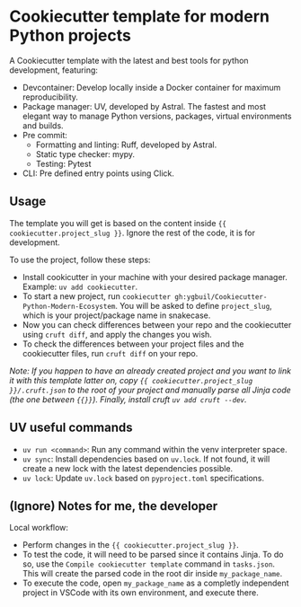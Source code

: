 # Cookiecutter template for modern Python projects

A Cookiecutter template with the latest and best tools for python development, featuring:

* Devcontainer: Develop locally inside a Docker container for maximum reproducibility.
* Package manager: UV, developed by Astral. The fastest and most elegant way to manage Python versions, packages, virtual environments and builds.
* Pre commit:
    * Formatting and linting: Ruff, developed by Astral.
    * Static type checker: mypy.
    * Testing: Pytest
* CLI: Pre defined entry points using Click.

## Usage

The template you will get is based on the content inside `{{ cookiecutter.project_slug }}`. Ignore the rest of the code, it is for development.

To use the project, follow these steps:

* Install cookicutter in your machine with your desired package manager. Example: `uv add cookiecutter`.
* To start a new project, run `cookiecutter gh:ygbuil/Cookiecutter-Python-Modern-Ecosystem`. You will be asked to define `project_slug`, which is your project/package name in snakecase.
* Now you can check differences between your repo and the cookiecutter using `cruft diff`, and apply the changes you wish.
* To check the differences between your project files and the cookiecutter files, run `cruft diff` on your repo.

*Note: If you happen to have an already created project and you want to link it with this template latter on, copy `{{ cookiecutter.project_slug }}/.cruft.json` to the root of your project and manually parse all Jinja code (the one between `{{}}`). Finally, install cruft `uv add cruft --dev`.*

## UV useful commands

* `uv run <command>`: Run any command within the venv interpreter space.
* `uv sync`: Install dependencies based on `uv.lock`. If not found, it will create a new lock with the latest dependencies possible.
* `uv lock`: Update `uv.lock` based on `pyproject.toml` specifications.

## (Ignore) Notes for me, the developer

Local workflow:
* Perform changes in the `{{ cookiecutter.project_slug }}`.
* To test the code, it will need to be parsed since it contains Jinja. To do so, use the `Compile cookiecutter template` command in `tasks.json`. This will create the parsed code in the root dir inside `my_package_name`.
* To execute the code, open `my_package_name` as a completly independent project in VSCode with its own environment, and execute there. 
